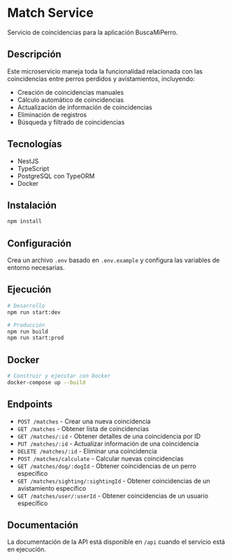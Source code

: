 # Match Service

Servicio de coincidencias para la aplicación BuscaMiPerro.

## Descripción

Este microservicio maneja toda la funcionalidad relacionada con las coincidencias entre perros perdidos y avistamientos, incluyendo:
- Creación de coincidencias manuales
- Cálculo automático de coincidencias
- Actualización de información de coincidencias
- Eliminación de registros
- Búsqueda y filtrado de coincidencias

## Tecnologías

- NestJS
- TypeScript
- PostgreSQL con TypeORM
- Docker

## Instalación

```bash
npm install
```

## Configuración

Crea un archivo `.env` basado en `.env.example` y configura las variables de entorno necesarias.

## Ejecución

```bash
# Desarrollo
npm run start:dev

# Producción
npm run build
npm run start:prod
```

## Docker

```bash
# Construir y ejecutar con Docker
docker-compose up --build
```

## Endpoints

- `POST /matches` - Crear una nueva coincidencia
- `GET /matches` - Obtener lista de coincidencias
- `GET /matches/:id` - Obtener detalles de una coincidencia por ID
- `PUT /matches/:id` - Actualizar información de una coincidencia
- `DELETE /matches/:id` - Eliminar una coincidencia
- `POST /matches/calculate` - Calcular nuevas coincidencias
- `GET /matches/dog/:dogId` - Obtener coincidencias de un perro específico
- `GET /matches/sighting/:sightingId` - Obtener coincidencias de un avistamiento específico
- `GET /matches/user/:userId` - Obtener coincidencias de un usuario específico

## Documentación

La documentación de la API está disponible en `/api` cuando el servicio está en ejecución.